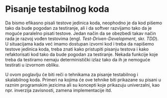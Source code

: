 # Pisanje testabilnog koda

Da bismo efikasno pisali testove jedinica koda, neophodno je da kod pišemo tako da bude pogodan za testiranje, ali i da softver razvijamo tako da je moguće paralelno pisati testove. Jedan način da se obezbedi takav način rada je razvoj vođen testovima (engl. *Test-Driven-Development*, skr. *TDD*). U situacijama kada već imamo dostupan izvorni kod i treba da napišemo testove jedinica koda, treba znati kako pristupiti pisanju testova i kako refaktorisati kod tako da bude pogodan za testiranje. Nekada funkcije koje treba da testiramo nemaju deterministički izlaz tako da ih je nemoguće testirati u izvornom obliku.

U ovom poglavlju će biti reči o tehnikama za pisanje testabilnog i skalabilnog koda. Primeri na kojima će ove tehnike biti prikazane su pisani u raznim programskim jezicima ali su koncepti koje prikazuju univerzalni, kao npr. inverzija zavisnosti, zamena implementacije itd.

